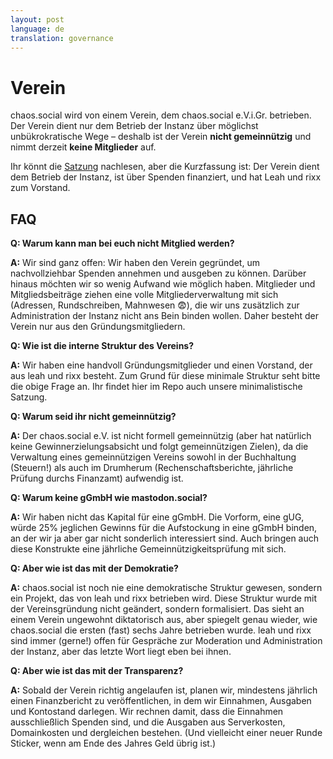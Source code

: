 ```yaml
---
layout: post
language: de
translation: governance
---
```


# Verein

chaos.social wird von einem Verein, dem chaos.social e.V.i.Gr. betrieben. Der Verein dient nur dem Betrieb der Instanz
über möglichst unbükrokratische Wege – deshalb ist der Verein **nicht gemeinnützig** und nimmt derzeit **keine
Mitglieder** auf.


Ihr könnt die [Satzung](/verein/satzung) nachlesen, aber die Kurzfassung ist: Der Verein dient dem Betrieb der Instanz,
ist über Spenden finanziert, und hat Leah und rixx zum Vorstand.


## FAQ

**Q: Warum kann man bei euch nicht Mitglied werden?**

**A:** Wir sind ganz offen: Wir haben den Verein gegründet, um nachvollziehbar Spenden annehmen und ausgeben zu können.
Darüber hinaus möchten wir so wenig Aufwand wie möglich haben. Mitglieder und Mitgliedsbeiträge ziehen eine volle
Mitgliederverwaltung mit sich (Adressen, Rundschreiben, Mahnwesen 😨), die wir uns zusätzlich zur Administration der
Instanz nicht ans Bein binden wollen. Daher besteht der Verein nur aus den Gründungsmitgliedern.

**Q: Wie ist die interne Struktur des Vereins?**

**A:** Wir haben eine handvoll Gründungsmitglieder und einen Vorstand, der aus leah und rixx besteht. Zum Grund für
diese minimale Struktur seht bitte die obige Frage an. Ihr findet hier im Repo auch unsere minimalistische Satzung.

**Q: Warum seid ihr nicht gemeinnützig?**

**A:** Der chaos.social e.V. ist nicht formell gemeinnützig (aber hat natürlich keine Gewinnerzielungsabsicht und folgt
gemeinnützigen Zielen), da die Verwaltung eines gemeinnützigen Vereins sowohl in der Buchhaltung (Steuern!) als auch im
Drumherum (Rechenschaftsberichte, jährliche Prüfung durchs Finanzamt) aufwendig ist.

**Q: Warum keine gGmbH wie mastodon.social?**

**A:** Wir haben nicht das Kapital für eine gGmbH. Die Vorform, eine gUG, würde 25% jeglichen Gewinns für die
Aufstockung in eine gGmbH binden, an der wir ja aber gar nicht sonderlich interessiert sind. Auch bringen auch diese
Konstrukte eine jährliche Gemeinnützigkeitsprüfung mit sich.

**Q: Aber wie ist das mit der Demokratie?**

**A:** chaos.social ist noch nie eine demokratische Struktur gewesen, sondern ein Projekt, das von leah und rixx
betrieben wird. Diese Struktur wurde mit der Vereinsgründung nicht geändert, sondern formalisiert. Das sieht an einem
Verein ungewohnt diktatorisch aus, aber spiegelt genau wieder, wie chaos.social die ersten (fast) sechs Jahre betrieben
wurde. leah und rixx sind immer (gerne!) offen für Gespräche zur Moderation und Administration der Instanz, aber das
letzte Wort liegt eben bei ihnen.

**Q: Aber wie ist das mit der Transparenz?**

**A:** Sobald der Verein richtig angelaufen ist, planen wir, mindestens jährlich einen Finanzbericht zu veröffentlichen,
in dem wir Einnahmen, Ausgaben und Kontostand darlegen. Wir rechnen damit, dass die Einnahmen ausschließlich Spenden
sind, und die Ausgaben aus Serverkosten, Domainkosten und dergleichen bestehen. (Und vielleicht einer neuer Runde
Sticker, wenn am Ende des Jahres Geld übrig ist.)
